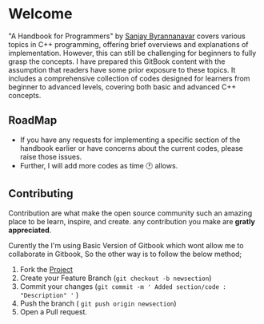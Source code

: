# Welcome

"A Handbook for Programmers" by [Sanjay Byrannanavar](https://github.com/Sanjay0302) covers various topics in C++ programming, offering brief overviews and explanations of implementation. However, this can still be challenging for beginners to fully grasp the concepts. I have prepared this GitBook content with the assumption that readers have some prior exposure to these topics. It includes a comprehensive collection of codes designed for learners from beginner to advanced levels, covering both basic and advanced C++ concepts.

## RoadMap

* If you have any requests for implementing a specific section of the handbook earlier or have concerns about the current codes, please raise those issues.
* Further, I will add more codes as time :clock1: allows.

## Contributing

Contribution are what make the open source community such an amazing place to be learn, inspire, and create. any contribution you make are **gratly appreciated**.

Curently the I'm using Basic Version of Gitbook which wont allow me to collaborate in Gitbook, So the other way is to follow the below method;

1. Fork the [Project](https://github.com/Sanjay0302/Detailed-CPP)
2. Create your Feature Branch (`git checkout -b newsection`)
3. Commit your changes (`git commit -m ' Added section/code : "Description" '` )
4. Push the branch ( `git push origin newsection`)
5. Open a Pull request.

